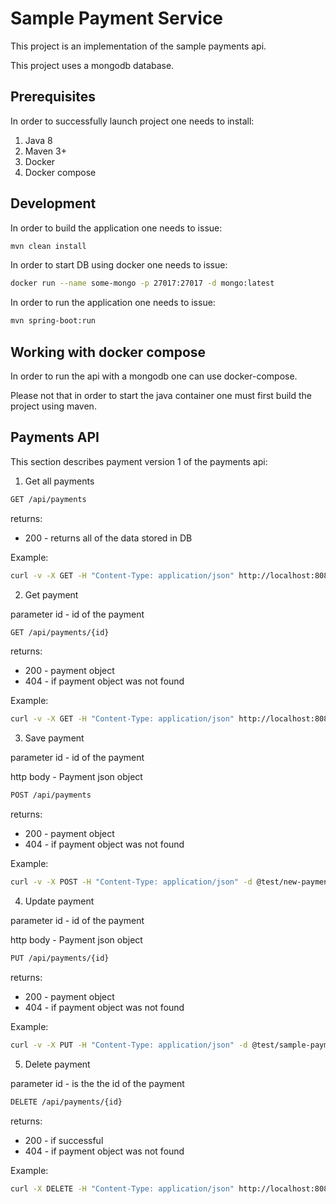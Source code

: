 # Sample Payment Service

This project is an implementation of the sample payments api.

This project uses a mongodb database.

## Prerequisites

In order to successfully launch project one needs to install:

1. Java 8
2. Maven 3+
3. Docker
4. Docker compose

## Development

In order to build the application one needs to issue:

```bash
mvn clean install
```

In order to start DB using docker one needs to issue:
```bash
docker run --name some-mongo -p 27017:27017 -d mongo:latest
```

In order to run the application one needs to issue:

```bash
mvn spring-boot:run
```

## Working with docker compose

In order to run the api with a mongodb one can use docker-compose.

Please not that in order to start the java container one must first build the project using maven.

## Payments API

This section describes payment version 1 of the payments api:

1. Get all payments

```bash
GET /api/payments
```

returns:
 - 200 - returns all of the data stored in DB

Example:

```bash
curl -v -X GET -H "Content-Type: application/json" http://localhost:8080/api/v1/payments
```

2. Get payment

parameter id - id of the payment

```bash
GET /api/payments/{id}
```

returns:
 - 200 - payment object
 - 404 - if payment object was not found

Example:

```bash
curl -v -X GET -H "Content-Type: application/json" http://localhost:8080/api/v1/payments/216d4da9-e59a-4cc6-8df3-3da6e7580b77
```

3. Save payment

parameter id - id of the payment

http body - Payment json object

```bash
POST /api/payments
```

returns:
 - 200 - payment object
 - 404 - if payment object was not found

Example:

```bash
curl -v -X POST -H "Content-Type: application/json" -d @test/new-payment.json http://localhost:8080/api/v1/payments
```

4. Update payment

parameter id - id of the payment

http body - Payment json object

```bash
PUT /api/payments/{id}
```

returns:
 - 200 - payment object
 - 404 - if payment object was not found

Example:

```bash
curl -v -X PUT -H "Content-Type: application/json" -d @test/sample-payment-modified.json http://localhost:8080/api/v1/payments/sample
```


5. Delete payment

parameter id - is the the id of the payment

```bash
DELETE /api/payments/{id}
```
returns:
 - 200 - if successful
 - 404 - if payment object was not found

Example:

```bash
curl -X DELETE -H "Content-Type: application/json" http://localhost:8080/api/v1/payments/sample
```
